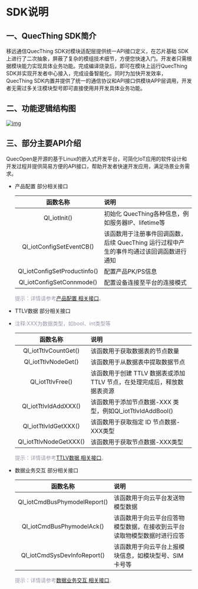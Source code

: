 # SDK说明

## __一、QuecThing SDK简介__
移远通信QuecThing SDK对模块适配层提供统一API接口定义，在芯片基础 SDK 上进行了二次抽象，屏蔽了复杂的模组技术细节，方便您快速入门。开发者只需根据模块能力实现具体业务功能。完成编译烧录后，即可在模块上运行QuecThing SDK并实现开发者中心接入，完成设备智能化。同时为加快开发效率，QuecThing SDK内置并提供了统一的通信协议和API接口供模块APP层调用，开发者无需过多关注模块型号即可直接使用并开发具体业务功能。


## __二、功能逻辑结构图__

<a data-fancybox title="img" href="/deviceDevelop/wifi/speediness/resource/QuecOpen/Speediness-QuecOpen-04.png">![img](/deviceDevelop/wifi/speediness/resource/QuecOpen/Speediness-QuecOpen-04.png)</a>

## __三、部分主要API介绍__

QuecOpen是开源的基于Linux的嵌入式开发平台，可简化IoT应用的软件设计和开发过程并提供简易方便的API接口，帮助开发者快速开发应用，满足场景业务需求。


* 产品配置 部分相关接口

	|函数名称|说明|
	| :-------------:| :-------------|
	| Ql_iotInit() |初始化 QuecThing各种信息，例如服务器IP、lifetime等|
	| Ql_iotConfigSetEventCB() |该函数用于注册事件回调函数，后续 QuecThing 运行过程中产生的事件均通过该回调函数进行通知|
	| Ql_iotConfigSetProductinfo() |配置产品PK/PS信息|
	| Ql_iotConfigSetConnmode() |配置设备连接至平台的连接模式 |

	<font color=#999AAA >提示：详情请参考[产品配置 相关接口](/deviceDevelop/wifi/QuecOpen/api/wifi-quecopen-api-02.md)。</font>


* TTLV数据 部分相关接口 
* 
    <font color=#999AAA >注释:XXX为数据类型，如bool、int类型等</font>

	|函数名称|说明|
	| :-------------:| :-------------|
	| Ql_iotTtlvCountGet() |该函数用于获取数据表的节点数量|
	| Ql_iotTtlvNodeGet() |该函数用于从数据表中提取数据节点|
	| Ql_iotTtlvFree() |该函数用于创建 TTLV 数据表或添加 TTLV 节点，在处理完成后，释放数据表资源|
	| Ql_iotTtlvIdAddXXX() |该函数用于添加节点数据-XXX 类型，例如Ql_iotTtlvIdAddBool()|
	| Ql_iotTtlvIdGetXXX() |该函数用于获取指定 ID 节点数据-XXX类型|
	| Ql_iotTtlvNodeGetXXX() |该函数用于获取节点数据-XXX类型|

	<font color=#999AAA >提示：详情请参考[TTLV数据 相关接口](/deviceDevelop/wifi/QuecOpen/api/wifi-quecopen-api-04.md)。</font>


* 数据业务交互 部分相关接口

	|函数名称|说明|
	| :-------------:| :-------------|
	| Ql_iotCmdBusPhymodelReport() |该函数用于向云平台发送物模型数据|
	| Ql_iotCmdBusPhymodelAck() |该函数用于向云平台应答物模型数据，在接收到云平台读取物模型数据时进行应答|
	| Ql_iotCmdSysDevInfoReport() |该函数用于向云平台上报模块信息，如模块型号、SIM 卡号等|

	<font color=#999AAA >提示：详情请参考[数据业务交互 相关接口](/deviceDevelop/wifi/QuecOpen/api/wifi-quecopen-api-03.md)。</font>
